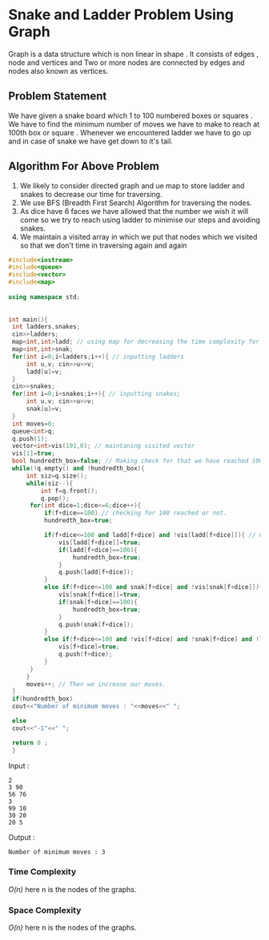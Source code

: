 # Snake and Ladder Problem Using Graph
Graph is a data structure which is non linear in shape . It consists of edges , node and vertices and Two or more nodes are connected by edges and nodes also known as vertices.
## Problem Statement
We have given a snake board which 1 to 100 numbered boxes or squares . We have to find the minimum number of moves we have to make to reach at 100th box or square . Whenever we encountered ladder we have to go up and in case of snake we have get down to it's tail.

## Algorithm For Above Problem
1. We likely to consider directed graph and ue map to store ladder and snakes to decrease our time for traversing.
2. We use BFS (Breadth First Search) Algorithm for traversing the nodes.
3. As dice have 6 faces we have allowed that the number we wish it will come so we try to reach using ladder to minimise our steps and avoiding snakes.
4. We maintain a visited array in which we put that nodes which we visited so that we don't time in traversing again and again 

```cpp
#include<iostream>
#include<queue>
#include<vector>
#include<map>
 
using namespace std;
 
 
int main(){
 int ladders,snakes;
 cin>>ladders;
 map<int,int>ladd; // using map for decreasing the time complexity for search
 map<int,int>snak;
 for(int i=0;i<ladders;i++){ // inputting ladders
     int u,v; cin>>u>>v;
     ladd[u]=v;
 }
 cin>>snakes;
 for(int i=0;i<snakes;i++){ // inputting snakes;
     int u,v; cin>>u>>v;
     snak[u]=v;
 }
 int moves=0;
 queue<int>q;
 q.push(1);
 vector<int>vis(101,0); // maintaning visited vector
 vis[1]=true;
 bool hundredth_box=false; // Making check for that we have reached 100 box or not
 while(!q.empty() and !hundredth_box){
     int siz=q.size();
     while(siz--){
         int f=q.front();
         q.pop();
      for(int dice=1;dice<=6;dice++){
          if(f+dice==100) // checking for 100 reached or not.
          hundredth_box=true;

          if(f+dice<=100 and ladd[f+dice] and !vis[ladd[f+dice]]){ // Checking if ladder we have to marked visited and push to queue.
              vis[ladd[f+dice]]=true;
              if(ladd[f+dice]==100){
                  hundredth_box=true;
              }
              q.push(ladd[f+dice]);
          }
          else if(f+dice<=100 and snak[f+dice] and !vis[snak[f+dice]]){ // Checking if snake present or not
              vis[snak[f+dice]]=true;
              if(snak[f+dice]==100){
                  hundredth_box=true;
              }
              q.push(snak[f+dice]);
          }
          else if(f+dice<=100 and !vis[f+dice] and !snak[f+dice] and !ladd[f+dice]){ // For simple box with no snake and ladder
              vis[f+dice]=true;
              q.push(f+dice);
          }
      }
     }
     moves++; // Then we increase our moves.
 }
 if(hundredth_box)
 cout<<"Number of minimum moves : "<<moves<<" ";

 else
 cout<<"-1"<<" ";

 return 0 ;
 }  
```
Input :
```
2
3 90
56 76
3
99 10
30 20
20 5
```
Output :
```
Number of minimum moves : 3
```
### Time Complexity
*O(n)* here n is the nodes of the graphs.

### Space Complexity
*O(n)* here n is the nodes of the graphs.
 
